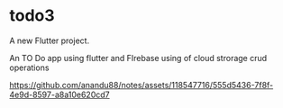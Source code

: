 # todo3

A new Flutter project.

An TO Do app using flutter and FIrebase using of cloud strorage crud operations


https://github.com/anandu88/notes/assets/118547716/555d5436-7f8f-4e9d-8597-a8a10e620cd7

